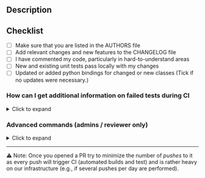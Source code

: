 ## Description

<!-- Please include a summary of the change and which issue is fixed here. -->

## Checklist
- [ ] Make sure that you are listed in the AUTHORS file
- [ ] Add relevant changes and new features to the CHANGELOG file
- [ ] I have commented my code, particularly in hard-to-understand areas
- [ ] New and existing unit tests pass locally with my changes
- [ ] Updated or added python bindings for changed or new classes (Tick if no updates were necessary.)

### How can I get additional information on failed tests during CI
<details>
  <summary>Click to expand</summary>
If your PR is failing you can check out

- The details of the action statuses at the end of the PR or the "Checks" tab.
- http://cdash.seqan.de/index.php?project=OpenMS and look for your PR. Use the "Show filters" capability on the top right to search for your PR number.
  If you click in the column that lists the failed tests you will get detailed error messages.

</details>

### Advanced commands (admins / reviewer only)
<details>
  <summary>Click to expand</summary>
  
- `/reformat` (experimental) applies the clang-format style changes as additional commit. Note: your branch must have a different name (e.g., yourrepo:feature/XYZ) than the receiving branch (e.g., OpenMS:develop). Otherwise, reformat fails to push.
- setting the label "NoJenkins" will skip tests for this PR on jenkins (saves resources e.g., on edits that do not affect tests)
- commenting with `rebuild jenkins` will retrigger Jenkins-based CI builds
  
</details>

---
:warning: Note: Once you opened a PR try to minimize the number of *pushes* to it as every push will trigger CI (automated builds and test) and is rather heavy on our infrastructure (e.g., if several pushes per day are performed).
